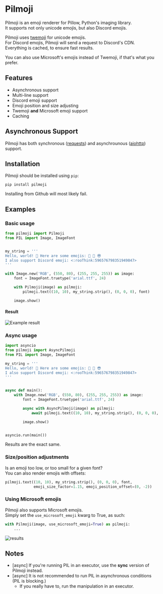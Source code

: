 # Pilmoji
Pilmoji is an emoji renderer for Pillow, Python's imaging library.  
It supports not only unicode emojis, but also Discord emojis.

Pilmoji uses [twemoji](https://github.com/twitter/twemoji) for unicode emojis.  
For Discord emojis, Pilmoji will send a request to Discord's CDN.  
Everything is cached, to ensure fast results.  

You can also use Microsoft's emojis instead of Twemoji, if that's what you prefer.

## Features
- Asynchronous support
- Multi-line support
- Discord emoji support
- Emoji position and size adjusting
- Twemoji __and__ Microsoft emoji support
- Caching

## Asynchronous Support
Pilmoji has both synchronous ([requests](https://pypi.org/project/requests/))
and asynchrounous ([aiohttp](https://pypi.org/project/aiohttp/)) support.  

## Installation
Pilmoji should be installed using `pip`:
``` 
pip install pilmoji
```
Installing from Github will most likely fail.

## Examples
### Basic usage
```py 
from pilmoji import Pilmoji
from PIL import Image, ImageFont


my_string = '''
Hello, world! 👋 Here are some emojis: 🎨 🌊 😎
I also support Discord emoji: <:rooThink:596576798351949847>
'''

with Image.new('RGB', (550, 80), (255, 255, 255)) as image:
    font = ImageFont.truetype('arial.ttf', 24)

    with Pilmoji(image) as pilmoji:
        pilmoji.text((10, 10), my_string.strip(), (0, 0, 0), font)

    image.show()
```
#### Result
![Example result](https://jay.has-no-bra.in/f/j4iEcc.png)
### Async usage
```py
import asyncio
from pilmoji import AsyncPilmoji
from PIL import Image, ImageFont

my_string = '''
Hello, world! 👋 Here are some emojis: 🎨 🌊 😎
I also support Discord emoji: <:rooThink:596576798351949847>
'''


async def main():
    with Image.new('RGB', (550, 80), (255, 255, 255)) as image:
        font = ImageFont.truetype('arial.ttf', 24)

        async with AsyncPilmoji(image) as pilmoji:
            await pilmoji.text((10, 10), my_string.strip(), (0, 0, 0), font)

        image.show()


asyncio.run(main())
```
Results are the exact same.
### Size/position adjustments
Is an emoji too low, or too small for a given font?  
You can also render emojis with offsets:
```py 
pilmoji.text((10, 10), my_string.strip(), (0, 0, 0), font,
             emoji_size_factor=1.15, emoji_position_offset=(0, -2))
```
### Using Microsoft emojis
Pilmoji also supports Microsoft emojis.  
Simply set the `use_microsoft_emoji` kwarg to True, as such:
```py 
with Pilmoji(image, use_microsoft_emoji=True) as pilmoji:
    ...
```
![results](https://jay.has-no-bra.in/f/suPfj0.png)
## Notes
- [async] If you're running PIL in an executor, use the **sync** version of Pilmoji instead.
- [async] It is not recommended to run PIL in asynchronous conditions (PIL is blocking.)
    - If you really have to, run the manipulation in an executor.
